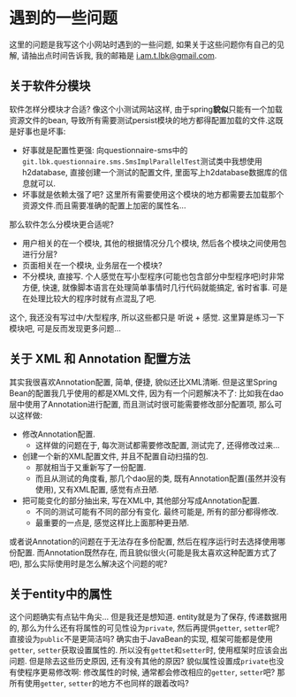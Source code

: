 # 遇到的一些问题
这里的问题是我写这个小网站时遇到的一些问题, 如果关于这些问题你有自己的见解, 请抽出点时间告诉我, 我的邮箱是 [i.am.t.lbk@gmail.com](mailto:i.am.t.lbk@gmail.com).

## 关于软件分模块
软件怎样分模块才合适? 像这个小测试网站这样, 由于spring**貌似**只能有一个加载资源文件的bean, 导致所有需要测试persist模块的地方都得配置加载的文件.这既是好事也是坏事:

- 好事就是配置性更强: 向questionnaire-sms中的`git.lbk.questionnaire.sms.SmsImplParallelTest`测试类中我想使用h2database, 直接创建一个测试的配置文件, 里面写上h2database数据库的信息就可以.
- 坏事就是依赖太强了吧? 这里所有需要使用这个模块的地方都需要去加载那个资源文件.而且需要准确的配置上加密的属性名...

那么软件怎么分模块更合适呢?

- 用户相关的在一个模块, 其他的根据情况分几个模块, 然后各个模块之间使用包进行分层?
- 页面相关在一个模块, 业务层在一个模块?
- 不分模块, 直接写. 个人感觉在写小型程序(可能也包含部分中型程序吧)时非常方便, 快速, 就像脚本语言在处理简单事情时几行代码就能搞定, 省时省事. 可是在处理比较大的程序时就有点混乱了吧.

这个, 我还没有写过中/大型程序, 所以这些都只是 听说 + 感觉. 这里算是练习一下模块吧, 可是反而发现更多问题...

## 关于 XML 和 Annotation 配置方法
其实我很喜欢Annotation配置, 简单, 便捷, 貌似还比XML清晰. 但是这里Spring Bean的配置我几乎使用的都是XML文件, 因为有一个问题解决不了:
比如我在dao层中使用了Annotation进行配置, 而且测试时很可能需要修改部分配置项, 那么可以这样做:

- 修改Annotation配置.
    - 这样做的问题在于, 每次测试都需要修改配置, 测试完了, 还得修改过来...
- 创建一个新的XML配置文件, 并且不配置自动扫描的包.
    - 那就相当于又重新写了一份配置.
    - 而且从测试的角度看, 那几个dao层的类, 既有Annotation配置(虽然并没有使用), 又有XML配置, 感觉有点丑陋.
- 把可能变化的部分抽出来, 写在XML中, 其他部分写成Annotation配置.
    - 不同的测试可能有不同的部分有变化. 最终可能是, 所有的部分都得修改.
    - 最重要的一点是, 感觉这样比上面那种更丑陋.

或者说Annotation的问题在于无法存在多份配置, 然后在程序运行时去选择使用哪份配置. 而Annotation既然存在, 而且貌似很火(可能是我太喜欢这种配置方式了吧), 那么实际使用时是怎么解决这个问题的呢?

## 关于entity中的属性
这个问题确实有点钻牛角尖... 但是我还是想知道. entity就是为了保存, 传递数据用的, 那么为什么还有将属性的可见性设为`private`, 然后再提供`getter`, `setter`呢? 直接设为`public`不是更简洁吗? 确实由于JavaBean的实现, 框架可能都是使用`getter`, `setter`获取设置属性的. 所以没有`gettet`和`setter`时, 使用框架时应该会出问题. 但是除去这些历史原因, 还有没有其他的原因? 貌似属性设置成`private`也没有使程序更易修改啊: 修改属性的时候, 通常都会修改相应的`getter`, `setter`吧? 那所有使用`getter`, `setter`的地方不也同样的跟着改吗?
